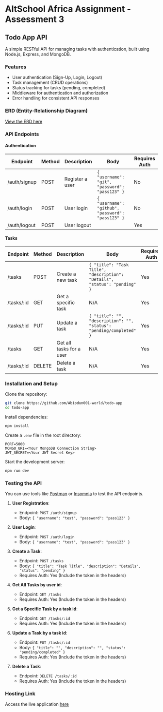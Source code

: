 # AltSchool Africa Assignment - Assessment 3

## Todo App API

A simple RESTful API for managing tasks with authentication, built using Node.js, Express, and MongoDB.

### Features

- User authentication (Sign-Up, Login, Logout)
- Task management (CRUD operations)
- Status tracking for tasks (pending, completed)
- Middleware for authentication and authorization
- Error handling for consistent API responses

### ERD (Entity-Relationship Diagram)

[View the ERD here](https://dbdiagram.io/d/todo-app-6752c8d0e9daa85acae1a217)

### API Endpoints

#### Authentication

| Endpoint     | Method | Description     | Body                                                  | Requires Auth |
| ------------ | ------ | --------------- | ----------------------------------------------------- | ------------- |
| /auth/signup | POST   | Register a user | `{ "username": "git", "password": "pass123" }` | No            |
| /auth/login  | POST   | User login      | `{ "username": "github", "password": "pass123" }` | No            |
| /auth/logout | POST   | User logout     |                                                       | Yes           |

#### Tasks

| Endpoint          | Method | Description              | Body                                                                       | Requires Auth |
| ----------------- | ------ | ------------------------ | -------------------------------------------------------------------------- | ------------- |
| /tasks            | POST   | Create a new task        | `{ "title": "Task Title", "description": "Details", "status": "pending" }` | Yes           |
| /tasks/:id        | GET    | Get a specific task      | N/A                                                                        | Yes           |
| /tasks/:id        | PUT    | Update a task            | `{ "title": "", "description": "", "status": "pending/completed" }`        | Yes           |
| /tasks            | GET    | Get all tasks for a user | N/A                                                                        | Yes           |
| /tasks/:id        | DELETE | Delete a task            | N/A                                                                        | Yes           |

### Installation and Setup

Clone the repository:

```bash
git clone https://github.com/Abiodun001-world/todo-app
cd todo-app
```

Install dependencies:

```bash
npm install
```

Create a `.env` file in the root directory:

```
PORT=5000
MONGO_URI=<Your MongoDB Connection String>
JWT_SECRET=<Your JWT Secret Key>
```

Start the development server:

```bash
npm run dev
```

### Testing the API

You can use tools like [Postman](https://www.postman.com/) or [Insomnia](https://insomnia.rest/) to test the API endpoints.

1. **User Registration**:
    - Endpoint: `POST /auth/signup`
    - Body: `{ "username": "test", "password": "pass123" }`

2. **User Login**:
    - Endpoint: `POST /auth/login`
    - Body: `{ "username": "test", "password": "pass123" }`

3. **Create a Task**:
    - Endpoint: `POST /tasks`
    - Body: `{ "title": "Task Title", "description": "Details", "status": "pending" }`
    - Requires Auth: Yes (Include the token in the headers)

4. **Get All Tasks by user id**:
    - Endpoint: `GET /tasks`
    - Requires Auth: Yes (Include the token in the headers)

5. **Get a Specific Task by a task id**:
    - Endpoint: `GET /tasks/:id`
    - Requires Auth: Yes (Include the token in the headers)

6. **Update a Task by a task id**:
    - Endpoint: `PUT /tasks/:id`
    - Body: `{ "title": "", "description": "", "status": "pending/completed" }`
    - Requires Auth: Yes (Include the token in the headers)

7. **Delete a Task**:
    - Endpoint: `DELETE /tasks/:id`
    - Requires Auth: Yes (Include the token in the headers)

### Hosting Link

Access the live application [here](#)
